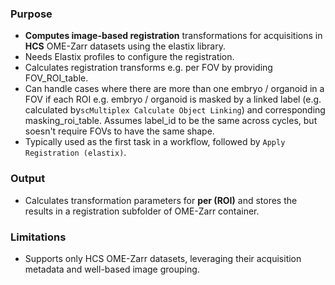 ### Purpose
- **Computes image-based registration** transformations for acquisitions in **HCS** OME-Zarr datasets using the elastix library.
- Needs Elastix profiles to configure the registration.
- Calculates registration transforms e.g. per FOV by providing FOV_ROI_table.
- Can handle cases where there are more than one embryo / organoid in a FOV if each ROI e.g. embryo / organoid is masked by a linked label (e.g. calculated by`scMultiplex Calculate Object Linking`) and corresponding masking_roi_table. Assumes label_id to be the same across cycles, but soesn't require FOVs to have the same shape.
- Typically used as the first task in a workflow, followed by `Apply Registration (elastix)`.

### Output
- Calculates transformation parameters for **per (ROI)** and stores the results in a registration subfolder of OME-Zarr container.

### Limitations
- Supports only HCS OME-Zarr datasets, leveraging their acquisition metadata and well-based image grouping.
